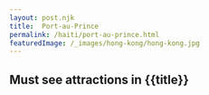 ```yaml
---
layout: post.njk
title: 	Port-au-Prince
permalink: /haiti/port-au-prince.html
featuredImage: /_images/hong-kong/hong-kong.jpg
---
```

## Must see attractions in {{title}}
